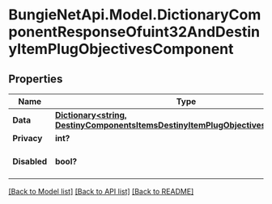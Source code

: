 # BungieNetApi.Model.DictionaryComponentResponseOfuint32AndDestinyItemPlugObjectivesComponent
## Properties

Name | Type | Description | Notes
------------ | ------------- | ------------- | -------------
**Data** | [**Dictionary<string, DestinyComponentsItemsDestinyItemPlugObjectivesComponent>**](DestinyComponentsItemsDestinyItemPlugObjectivesComponent.md) |  | [optional] 
**Privacy** | **int?** |  | [optional] 
**Disabled** | **bool?** | If true, this component is disabled. | [optional] 

[[Back to Model list]](../README.md#documentation-for-models) [[Back to API list]](../README.md#documentation-for-api-endpoints) [[Back to README]](../README.md)


